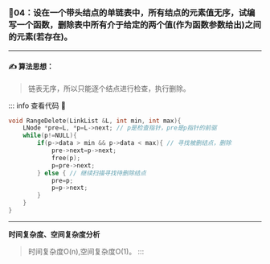 ### :page_with_curl:04：设在一个带头结点的单链表中，所有结点的元素值无序，试编写一个函数，删除表中所有介于给定的两个值(作为函数参数给出)之间的元素(若存在)。
---

#### :writing_hand: 算法思想：
>   链表无序，所以只能逐个结点进行检查，执行删除。

::: info  查看代码 :cup_with_straw:
```C 
void RangeDelete(LinkList &L, int min, int max){
    LNode *pre=L, *p=L->next; // p是检查指针，pre是p指针的前驱
    while(p!=NULL){
        if(p->data > min && p->data < max){ // 寻找被删结点，删除
            pre->next=p->next;
            free(p);
            p=pre->next;
        } else { // 继续扫描寻找待删除结点
            pre=p;
            p=p->next;
        }
    }
}
```
---
**时间复杂度、空间复杂度分析**
> 时间复杂度O(n),空间复杂度O(1)。
:::

